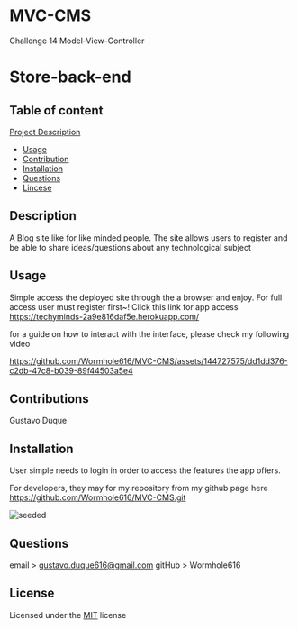 # MVC-CMS
Challenge 14 Model-View-Controller


# Store-back-end

## Table of content
 [Project Description](#Description)
- [Usage](#Usage)
- [Contribution](#Contribution)
- [Installation](#Installation)
- [Questions](#Questions)
- [Lincese](#License)

## Description
A Blog site like for like minded people. The site allows users to register and be able to share ideas/questions about any technological subject

## Usage
Simple access the deployed site through the a browser and enjoy. For full access user must register first~!
Click this link for app access
https://techyminds-2a9e816daf5e.herokuapp.com/

for a guide on how to interact with the interface, please check my following video


https://github.com/Wormhole616/MVC-CMS/assets/144727575/dd1dd376-c2db-47c8-b039-89f44503a5e4



## Contributions
Gustavo Duque

## Installation
User simple needs to login in order to access  the features the app offers.

For developers, they may for my repository from my github page here
https://github.com/Wormhole616/MVC-CMS.git

![seeded](https://github.com/Wormhole616/MVC-CMS/assets/144727575/6ecbc68e-9533-4a4b-8a52-75f392a1a4f6)



## Questions
email > gustavo.duque616@gmail.com
gitHub > Wormhole616

## License
Licensed under the [MIT](https://choosealicense.com/licenses/mit/) license
